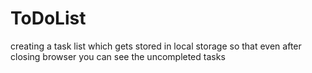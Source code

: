# ToDoList
creating a task list which gets stored in local storage so that even after closing browser you can see the uncompleted tasks
